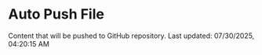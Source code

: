# Auto Push File

Content that will be pushed to GitHub repository.
Last updated: 07/30/2025, 04:20:15 AM